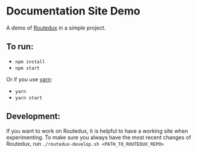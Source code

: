 # Documentation Site Demo

A demo of [Routedux](https://github.com/cjdev/routedux) in a simple project.

## To run:

- `npm install`
- `npm start`

Or if you use [yarn](https://yarnpkg.com): 

- `yarn`
- `yarn start`

## Development:

If you want to work on Routedux, it is helpful to have a working site
when experimenting.  To make sure you always have the most recent
changes of Routedux, run `./routedux-develop.sh <PATH_TO_ROUTEDUX_REPO>`
